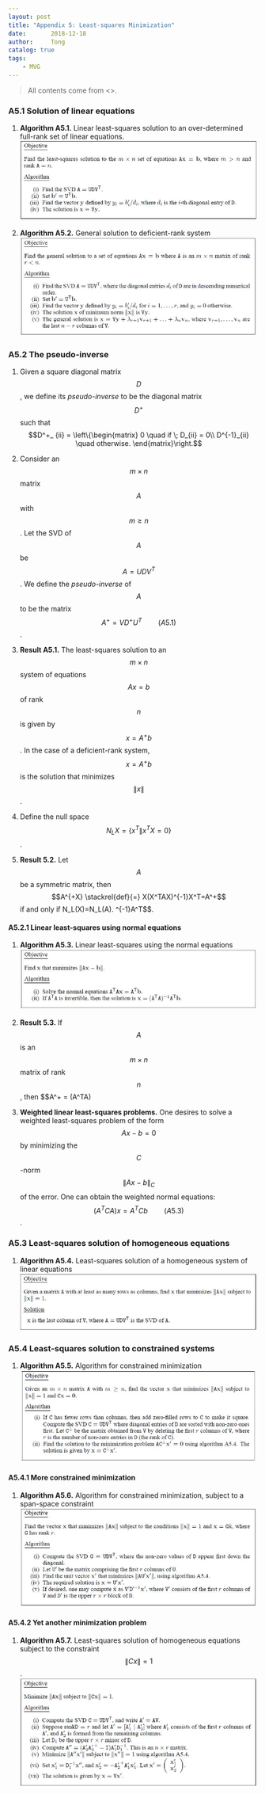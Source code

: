 ```yaml
---
layout: post
title: "Appendix 5: Least-squares Minimization"
date:       2018-12-18
author:     Tong
catalog: true
tags:
    - MVG
---
```


> All contents come from <<Multiple View Geometry in Computer Vision>>.

### A5.1 Solution of linear equations

1. __Algorithm A5.1.__ Linear least-squares solution to an over-determined full-rank set of linear equations.
![](https://raw.githubusercontent.com/TongLing916/tongling916.github.io/master/img/post-algorithm-A5.1.JPG)

1. __Algorithm A5.2.__ General solution to deficient-rank system
![](https://raw.githubusercontent.com/TongLing916/tongling916.github.io/master/img/post-algorithm-A5.2.JPG)

### A5.2 The pseudo-inverse

1. Given a square diagonal matrix $$D$$, we define its _pseudo-inverse_ to be the diagonal matrix $$D^+$$ such that $$D^+_ {ii} = \left\{\begin{matrix}
0 \quad if \; D_{ii} = 0\\
D^{-1}_{ii} \quad otherwise.
\end{matrix}\right.$$

2. Consider an $$m \times n$$ matrix $$A$$ with $$m\geq n$$. Let the SVD of $$A$$ be $$A=UDV^T$$. We define the _pseudo-inverse_ of $$A$$ to be the matrix $$A^+=VD^+U^T \quad \quad (A5.1)$$.

3. __Result A5.1.__ The least-squares solution to an $$m \times n$$ system of equations $$Ax=b$$ of rank $$n$$ is given by $$x=A^+ b$$. In the case of a deficient-rank system, $$x=A^+ b$$ is the solution that minimizes $$\left \| x \right \|$$.

4. Define the null space $$N_L X=\left \{ x^T \| x^TX=0 \right \}$$.

5. __Result 5.2.__ Let $$A$$ be a symmetric matrix, then $$A^{+X} \stackrel{def}{=} X(X^TAX)^{-1}X^T=A^+$$ if and only if N_L(X)=N_L(A).
^{-1}A^T$$.

#### A5.2.1 Linear least-squares using normal equations

1. __Algorithm A5.3.__ Linear least-squares using the normal equations
![](https://raw.githubusercontent.com/TongLing916/tongling916.github.io/master/img/post-algorithm-A5.3.JPG)

2. __Result 5.3.__ If $$A$$ is an $$m \times n$$ matrix of rank $$n$$, then $$A^+ = (A^TA)

3. __Weighted linear least-squares problems.__ One desires to solve a weighted least-squares problem of the form $$Ax-b=0$$ by minimizing the $$C$$-norm $$\left \| Ax-b \right \|_ C$$ of the error. One can obtain the weighted normal equations: $$(A^TCA)x=A^TCb \quad \quad (A5.3)$$.

### A5.3 Least-squares solution of homogeneous equations

1. __Algorithm A5.4.__ Least-squares solution of a homogeneous system of linear equations
![](https://raw.githubusercontent.com/TongLing916/tongling916.github.io/master/img/post-algorithm-A5.4.JPG)

### A5.4 Least-squares solution to constrained systems

1. __Algorithm A5.5.__ Algorithm for constrained minimization
![](https://raw.githubusercontent.com/TongLing916/tongling916.github.io/master/img/post-algorithm-A5.5.JPG)

#### A5.4.1 More constrained minimization

1. __Algorithm A5.6.__ Algorithm for constrained minimization, subject to a span-space constraint
![](https://raw.githubusercontent.com/TongLing916/tongling916.github.io/master/img/post-algorithm-A5.6.JPG)

#### A5.4.2 Yet another minimization problem

1. __Algorithm A5.7.__ Least-squares solution of homogeneous equations subject to the constraint $$\left \| Cx \right \|=1$$.
![](https://raw.githubusercontent.com/TongLing916/tongling916.github.io/master/img/post-algorithm-A5.7.JPG)

